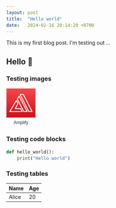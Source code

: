 ```yaml
---
layout: post
title:  "Hello world"
date:   2024-02-16 20:14:20 +0700
---
```


This is my first blog post. I'm testing out ...

## Hello :wave:

### Testing images

![Hello world](/assets/img/test.drawio.png)

### Testing code blocks

```python
def hello_world():
    print("Hello world")
```

### Testing tables

| Name  | Age |
|-------|-----|
| Alice | 20  |
